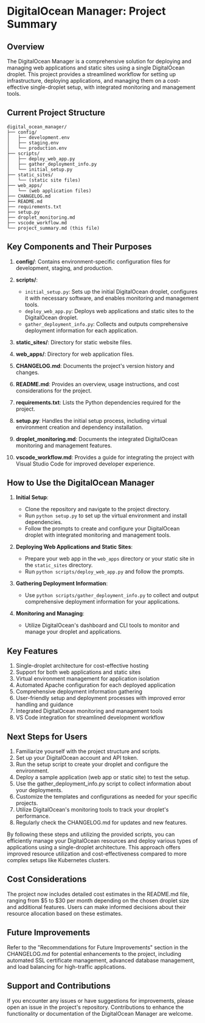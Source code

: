 # DigitalOcean Manager: Project Summary

## Overview

The DigitalOcean Manager is a comprehensive solution for deploying and managing web applications and static sites using a single DigitalOcean droplet. This project provides a streamlined workflow for setting up infrastructure, deploying applications, and managing them on a cost-effective single-droplet setup, with integrated monitoring and management tools.

## Current Project Structure

```
digital_ocean_manager/
├── config/
│   ├── development.env
│   ├── staging.env
│   └── production.env
├── scripts/
│   ├── deploy_web_app.py
│   ├── gather_deployment_info.py
│   └── initial_setup.py
├── static_sites/
│   └── (static site files)
├── web_apps/
│   └── (web application files)
├── CHANGELOG.md
├── README.md
├── requirements.txt
├── setup.py
├── droplet_monitoring.md
├── vscode_workflow.md
└── project_summary.md (this file)
```

## Key Components and Their Purposes

1. **config/**: Contains environment-specific configuration files for development, staging, and production.

2. **scripts/**:
   - `initial_setup.py`: Sets up the initial DigitalOcean droplet, configures it with necessary software, and enables monitoring and management tools.
   - `deploy_web_app.py`: Deploys web applications and static sites to the DigitalOcean droplet.
   - `gather_deployment_info.py`: Collects and outputs comprehensive deployment information for each application.

3. **static_sites/**: Directory for static website files.

4. **web_apps/**: Directory for web application files.

5. **CHANGELOG.md**: Documents the project's version history and changes.

6. **README.md**: Provides an overview, usage instructions, and cost considerations for the project.

7. **requirements.txt**: Lists the Python dependencies required for the project.

8. **setup.py**: Handles the initial setup process, including virtual environment creation and dependency installation.

9. **droplet_monitoring.md**: Documents the integrated DigitalOcean monitoring and management features.

10. **vscode_workflow.md**: Provides a guide for integrating the project with Visual Studio Code for improved developer experience.

## How to Use the DigitalOcean Manager

1. **Initial Setup**:
   - Clone the repository and navigate to the project directory.
   - Run `python setup.py` to set up the virtual environment and install dependencies.
   - Follow the prompts to create and configure your DigitalOcean droplet with integrated monitoring and management tools.

2. **Deploying Web Applications and Static Sites**:
   - Prepare your web app in the `web_apps` directory or your static site in the `static_sites` directory.
   - Run `python scripts/deploy_web_app.py` and follow the prompts.

3. **Gathering Deployment Information**:
   - Use `python scripts/gather_deployment_info.py` to collect and output comprehensive deployment information for your applications.

4. **Monitoring and Managing**:
   - Utilize DigitalOcean's dashboard and CLI tools to monitor and manage your droplet and applications.

## Key Features

1. Single-droplet architecture for cost-effective hosting
2. Support for both web applications and static sites
3. Virtual environment management for application isolation
4. Automated Apache configuration for each deployed application
5. Comprehensive deployment information gathering
6. User-friendly setup and deployment processes with improved error handling and guidance
7. Integrated DigitalOcean monitoring and management tools
8. VS Code integration for streamlined development workflow

## Next Steps for Users

1. Familiarize yourself with the project structure and scripts.
2. Set up your DigitalOcean account and API token.
3. Run the setup script to create your droplet and configure the environment.
4. Deploy a sample application (web app or static site) to test the setup.
5. Use the gather_deployment_info.py script to collect information about your deployments.
6. Customize the templates and configurations as needed for your specific projects.
7. Utilize DigitalOcean's monitoring tools to track your droplet's performance.
8. Regularly check the CHANGELOG.md for updates and new features.

By following these steps and utilizing the provided scripts, you can efficiently manage your DigitalOcean resources and deploy various types of applications using a single-droplet architecture. This approach offers improved resource utilization and cost-effectiveness compared to more complex setups like Kubernetes clusters.

## Cost Considerations

The project now includes detailed cost estimates in the README.md file, ranging from $5 to $30 per month depending on the chosen droplet size and additional features. Users can make informed decisions about their resource allocation based on these estimates.

## Future Improvements

Refer to the "Recommendations for Future Improvements" section in the CHANGELOG.md for potential enhancements to the project, including automated SSL certificate management, advanced database management, and load balancing for high-traffic applications.

## Support and Contributions

If you encounter any issues or have suggestions for improvements, please open an issue in the project's repository. Contributions to enhance the functionality or documentation of the DigitalOcean Manager are welcome.